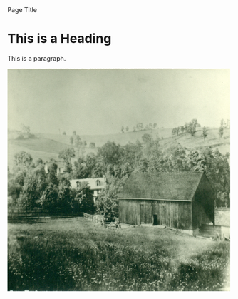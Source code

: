 <html>
<head>Page Title</head>
<body>

<h1>This is a Heading</h1>
<p>This is a paragraph.</p>
 
<img src=Images/Farm1.jpg style="width:500px;height:500px;"> 
</body>
</html> 

